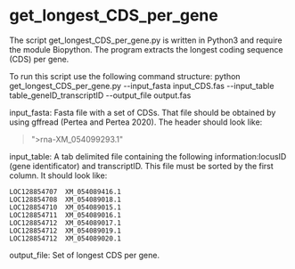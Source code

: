 # get_longest_CDS_per_gene

The script get_longest_CDS_per_gene.py is written in Python3 and require the module Biopython. The program extracts the longest coding sequence (CDS) per gene.

To run this script use the following command structure:
python get_longest_CDS_per_gene.py --input_fasta input_CDS.fas --input_table table_geneID_transcriptID --output_file output.fas

input_fasta: Fasta file with a set of CDSs. That file should be obtained by using gffread (Pertea and Pertea 2020). The header should look like:
>">rna-XM_054099293.1"

input_table: A tab delimited file containing the following information:locusID (gene identificator) and transcriptID. This file must be sorted by the first column. It should look like:
```
LOC128854707  XM_054089416.1
LOC128854708  XM_054089018.1
LOC128854710  XM_054089015.1
LOC128854711  XM_054089016.1
LOC128854712  XM_054089017.1
LOC128854712  XM_054089019.1
LOC128854712  XM_054089020.1
```

output_file: Set of longest CDS per gene.
